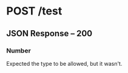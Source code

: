 # **POST** /test

## JSON Response – 200

### Number

Expected the type to be allowed, but it wasn't.
